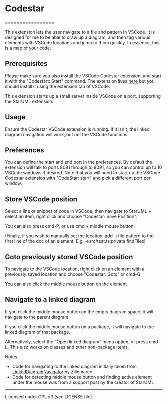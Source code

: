 # Codestar

=================

This extension lets the user navigate to a file and pattern in VSCode. It is designed for me to be able to draw up a diagram, and then tag various elements with VSCode locations and jump to them quickly. In essence, this is a map of your code.

## Prerequisites

Please make sure you also install the VSCode Codestar extension, and start it with the "Codestart: Start" command. The extension lives [here](https://marketplace.visualstudio.com/items?itemName=amcveighvscodeextensions.codestar) but you should install it using the extension tab of VSCode.

This extension starts up a small server inside VSCode on a port, supporting the StarUML extension.

## Usage

Ensure the Codestar VSCode extension is running. If it isn't, the linked diagram navigation will work, but not the VSCode functions.

## Preferences

You can define the start and end port in the preferences. By default the extension will talk to ports 8081 through to 8091, so you can control up to 10 VSCode windows if desired. Note that you will need to start up the VSCode Codestar extension with "CodeStar: start" and pick a different port per window.

## Store VSCode position

Select a line or snippet of code in VSCode, then navigate to StarUML + select an item, right click and choose "Codestar: Save Position".

You can also press cmd-P, or use cmd + middle mouse button.

(Finally, if you wish to manually set the location, add ->file:pattern to the first line of the doc of an element. E.g. ->src/test.ts:private findFiles)

## Goto previously stored VSCode position

To navigate to the VSCode location, right click on an element with a previously saved location and choose "Codestar: Goto" or cmd-G.

You can also click the middle mouse button on the element.

## Navigate to a linked diagram

If you click the middle mouse button on the empty diagram space, it will navigate to the parent diagram.

If you click the middle mouse button on a package, it will navigate to the linked diagram of that package.

Alternatively, select the "Open linked diagram" menu option, or press cmd-L. This also works on classes and other non-package items.

Notes
- Code for navigating to the linked diagram initially taken from [LinkedDiagramNavigator](https://github.com/zillemarco/StarUML_LinkedDiagramNavigator) by Zillemarco
- Code for detecting middle mouse button and finding active element under the mouse was from a support post by the creator of StarUML

---

Licensed under GPL v3 (see LICENSE file).

